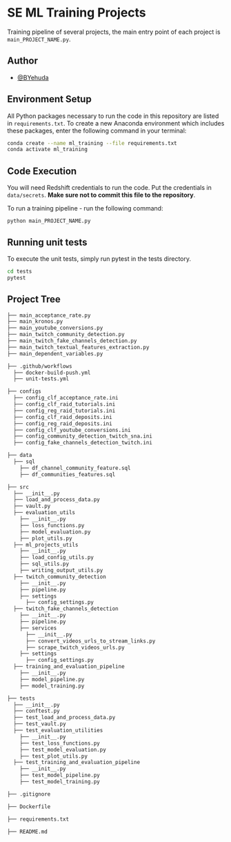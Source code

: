 
# SE ML Training Projects

Training pipeline of several projects, the main entry point of each project is ```main_PROJECT_NAME.py```.


## Author

- [@BYehuda](https://github.com/BYehuda)


## Environment Setup

All Python packages necessary to run the code in this repository are listed in `requirements.txt`. To create a new Anaconda environment which includes these packages, enter the following command in your terminal:

```bash
conda create --name ml_training --file requirements.txt
conda activate ml_training
```


## Code Execution
You will need Redshift credentials to run the code. Put the credentials in ```data/secrets```. **Make sure not to commit this file to the repository**.

To run a training pipeline - run the following command:
```
python main_PROJECT_NAME.py
```


## Running unit tests

To execute the unit tests, simply run pytest in the tests directory.

```bash
cd tests
pytest
```


## Project Tree
```bash
├── main_acceptance_rate.py   
├── main_kronos.py  
├── main_youtube_conversions.py 
├── main_twitch_community_detection.py
├── main_twitch_fake_channels_detection.py
├── main_twitch_textual_features_extraction.py
├── main_dependent_variables.py 

├── .github/workflows
  ├── docker-build-push.yml
  ├── unit-tests.yml

├── configs
  ├── config_clf_acceptance_rate.ini
  ├── config_clf_raid_tutorials.ini
  ├── config_reg_raid_tutorials.ini
  ├── config_clf_raid_deposits.ini
  ├── config_reg_raid_deposits.ini
  ├── config_clf_youtube_conversions.ini
  ├── config_community_detection_twitch_sna.ini
  ├── config_fake_channels_detection_twitch.ini

├── data
  ├── sql
    ├── df_channel_community_feature.sql
    ├── df_communities_features.sql

├── src
  ├── __init__.py 
  ├── load_and_process_data.py
  ├── vault.py
  ├── evaluation_utils
    ├── __init__.py 
    ├── loss_functions.py
    ├── model_evaluation.py
    ├── plot_utils.py
  ├── ml_projects_utils 
    ├── __init__.py 
    ├── load_config_utils.py
    ├── sql_utils.py
    ├── writing_output_utils.py
  ├── twitch_community_detection
    ├── __init__.py 
    ├── pipeline.py 
    ├── settings
      ├── config_settings.py   
  ├── twitch_fake_channels_detection
    ├── __init__.py 
    ├── pipeline.py 
    ├── services
      ├── __init__.py 
      ├── convert_videos_urls_to_stream_links.py 
      ├── scrape_twitch_videos_urls.py 
    ├── settings
      ├── config_settings.py 
  ├── training_and_evaluation_pipeline  
    ├── __init__.py 
    ├── model_pipeline.py
    ├── model_training.py

├── tests
  ├── __init__.py
  ├── conftest.py
  ├── test_load_and_process_data.py
  ├── test_vault.py
  ├── test_evaluation_utilities
    ├── __init__.py 
    ├── test_loss_functions.py
    ├── test_model_evaluation.py
    ├── test_plot_utils.py
  ├── test_training_and_evaluation_pipeline 
    ├── __init__.py 
    ├── test_model_pipeline.py
    ├── test_model_training.py

├── .gitignore

├── Dockerfile

├── requirements.txt

├── README.md
```